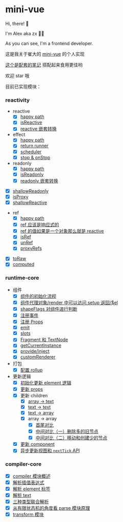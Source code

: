 # mini-vue

Hi, there! 👋

I'm Alex aka zx 👨‍💻

As you can see, I'm a frontend developer.

这是我关于崔大的 [mini-vue](https://github.com/cuixiaorui/mini-vue) 的个人实现

[这个是配套的笔记](https://github.com/zx-projects/mini-vue-docs) 搭配起来食用更佳哟

欢迎 star 哦

目前已实现模块：

### reactivity

- reactive
  - [x] [happy path](https://github.com/zx-projects/mini-vue-docs/blob/main/docs/1.%E5%AE%9E%E7%8E%B0%20effect%20%26%20reactive%20%26%20%E4%BE%9D%E8%B5%96%E6%94%B6%E9%9B%86%20%26%20%E8%A7%A6%E5%8F%91%E4%BE%9D%E8%B5%96.md#21-%E7%BC%96%E5%86%99%E4%B8%80%E4%B8%AA%E5%8D%95%E5%85%83%E6%B5%8B%E8%AF%95)
  - [x] [isReactive](https://github.com/zx-projects/mini-vue-docs/blob/main/docs/6.%20%E5%AE%9E%E7%8E%B0%20isReactive%20%E5%92%8C%20isReadonly.md#1-isreactive-%E6%B5%8B%E8%AF%95%E6%A0%B7%E4%BE%8B)
  - [x] [reactive 嵌套转换](https://github.com/zx-projects/mini-vue-docs/blob/main/docs/7.%20%E5%AE%9E%E7%8E%B0%20reactive%20%E5%92%8C%20readonly%20%E7%9A%84%E5%B5%8C%E5%A5%97%E8%BD%AC%E6%8D%A2.md#1-reactive-%E5%B5%8C%E5%A5%97%E8%BD%AC%E6%8D%A2%E5%8D%95%E5%85%83%E6%B5%8B%E8%AF%95)
- effect
  - [x] [happy path](https://github.com/zx-projects/mini-vue-docs/blob/main/docs/1.%E5%AE%9E%E7%8E%B0%20effect%20%26%20reactive%20%26%20%E4%BE%9D%E8%B5%96%E6%94%B6%E9%9B%86%20%26%20%E8%A7%A6%E5%8F%91%E4%BE%9D%E8%B5%96.md#1-%E7%BC%96%E5%86%99%E5%8D%95%E5%85%83%E6%B5%8B%E8%AF%95)
  - [x] [return runner](https://github.com/zx-projects/mini-vue-docs/blob/main/docs/2.%20%E5%AE%9E%E7%8E%B0%20effect%20%E8%BF%94%E5%9B%9E%20runner.md#1-%E6%B5%8B%E8%AF%95%E6%A0%B7%E4%BE%8B)
  - [x] [scheduler](https://github.com/zx-projects/mini-vue-docs/blob/main/docs/3.%20%E5%AE%9E%E7%8E%B0%20effect%20%E7%9A%84%20scheduler%20%E5%8A%9F%E8%83%BD.md#1-%E6%B5%8B%E8%AF%95%E6%A0%B7%E4%BE%8B)
  - [x] [stop & onStop](https://github.com/zx-projects/mini-vue-docs/blob/main/docs/4.%20%E5%AE%9E%E7%8E%B0%20effect%20%E7%9A%84%20stop%20%E5%8A%9F%E8%83%BD.md#1-stop-%E7%9A%84%E6%B5%8B%E8%AF%95%E6%A0%B7%E4%BE%8B)
- readonly
  - [x] [happy path](https://github.com/zx-projects/mini-vue-docs/blob/main/docs/5.%20%E5%AE%9E%E7%8E%B0%20readonly%20%E5%8A%9F%E8%83%BD.md#1-happy-path-%E5%8D%95%E5%85%83%E6%B5%8B%E8%AF%95)
  - [x] [isReadonly](https://github.com/zx-projects/mini-vue-docs/blob/main/docs/6.%20%E5%AE%9E%E7%8E%B0%20isReactive%20%E5%92%8C%20isReadonly.md#3-isreadonly-%E6%B5%8B%E8%AF%95%E6%A0%B7%E4%BE%8B)
  - [x] [readonly 嵌套转换](https://github.com/zx-projects/mini-vue-docs/blob/main/docs/7.%20%E5%AE%9E%E7%8E%B0%20reactive%20%E5%92%8C%20readonly%20%E7%9A%84%E5%B5%8C%E5%A5%97%E8%BD%AC%E6%8D%A2.md#3-readonly-%E5%B5%8C%E5%A5%97%E6%B5%8B%E8%AF%95%E6%A0%B7%E4%BE%8B)
- [x] [shallowReadonly](https://github.com/zx-projects/mini-vue-docs/blob/main/docs/8.%20%E5%AE%9E%E7%8E%B0%20shallowReadonly.md)
- [x] [isProxy](https://github.com/zx-projects/mini-vue-docs/blob/main/docs/9.%20%E5%AE%9E%E7%8E%B0%20isProxy.md)
- [x] [shallowReactive](https://github.com/zx-projects/mini-vue-docs/blob/main/docs/10.%20%E5%AE%9E%E7%8E%B0%20shallowReactive.md)
- ref
  - [x] [happy path](https://github.com/zx-projects/mini-vue-docs/blob/main/docs/11.%20%E5%AE%9E%E7%8E%B0%20ref.md#1-happy-path)
  - [x] [ref 应该是响应式的](https://github.com/zx-projects/mini-vue-docs/blob/main/docs/11.%20%E5%AE%9E%E7%8E%B0%20ref.md#2-ref-%E5%BA%94%E8%AF%A5%E6%98%AF%E5%93%8D%E5%BA%94%E5%BC%8F)
  - [x] [ref 的值如果是一个对象那么就是 reactive](https://github.com/zx-projects/mini-vue-docs/blob/main/docs/11.%20%E5%AE%9E%E7%8E%B0%20ref.md#3-%E5%B5%8C%E5%A5%97-prop-%E5%BA%94%E8%AF%A5%E6%98%AF-reactive-%E7%9A%84)
  - [x] [isRef](https://github.com/zx-projects/mini-vue-docs/blob/main/docs/13.%20%E5%AE%9E%E7%8E%B0%20isRef%20%E5%92%8C%20unRef.md#1-isref)
  - [x] [unRef](https://github.com/zx-projects/mini-vue-docs/blob/main/docs/13.%20%E5%AE%9E%E7%8E%B0%20isRef%20%E5%92%8C%20unRef.md#2-unref)
  - [x] [proxyRefs](https://github.com/zx-projects/mini-vue-docs/blob/main/docs/14.%20%E5%AE%9E%E7%8E%B0%20proxyRefs.md)
- [x] [toRaw](https://github.com/zx-projects/mini-vue-docs/blob/main/docs/12.%20%E5%AE%9E%E7%8E%B0%20toRaw.md)
- [x] [computed](https://github.com/zx-projects/mini-vue-docs/blob/main/docs/15.%20%E5%AE%9E%E7%8E%B0%20computed.md)

### runtime-core

- 组件
  - [x] [组件的初始化流程](https://github.com/zx-projects/mini-vue-docs/blob/main/docs/16.%20%E7%BB%84%E4%BB%B6%E7%9A%84%E5%88%9D%E5%A7%8B%E5%8C%96%E6%B5%81%E7%A8%8B.md)
  - [x] [组件代理对象/render 中可以访问 setup 返回/\$el](https://github.com/zx-projects/mini-vue-docs/blob/main/docs/18.%20%E7%BB%84%E4%BB%B6%E7%9A%84%E4%BB%A3%E7%90%86%E5%AF%B9%E8%B1%A1.md)
  - [x] [shapeFlags 对组件进行判断](https://github.com/zx-projects/mini-vue-docs/blob/main/docs/19.%20%E5%AE%9E%E7%8E%B0%20shapeFlags.md)
  - [x] [注册事件](https://github.com/zx-projects/mini-vue-docs/blob/main/docs/20.%20%E5%AE%9E%E7%8E%B0%E6%B3%A8%E5%86%8C%E4%BA%8B%E4%BB%B6%E5%8A%9F%E8%83%BD.md)
  - [x] [注册 Props](https://github.com/zx-projects/mini-vue-docs/blob/main/docs/21.%20%E5%AE%9E%E7%8E%B0%E7%BB%84%E4%BB%B6%E7%9A%84%20props%20%E5%8A%9F%E8%83%BD.md)
  - [x] [emit](https://github.com/zx-projects/mini-vue-docs/blob/main/docs/22.%20%E5%AE%9E%E7%8E%B0%E7%BB%84%E4%BB%B6%E7%9A%84%20emit%20%E5%8A%9F%E8%83%BD.md)
  - [x] [slots](https://github.com/zx-projects/mini-vue-docs/blob/main/docs/23.%20%E5%AE%9E%E7%8E%B0%E7%BB%84%E4%BB%B6%E7%9A%84%20slot%20%E5%8A%9F%E8%83%BD.md)
  - [x] [Fragment 和 TextNode](https://github.com/zx-projects/mini-vue-docs/blob/main/docs/24.%20%E5%AE%9E%E7%8E%B0%20Fragment%20%E5%92%8C%20Text%20%E8%8A%82%E7%82%B9.md)
  - [x] [getCurrentInstance](https://github.com/zx-projects/mini-vue-docs/blob/main/docs/25.%20%E5%AE%9E%E7%8E%B0%20getCurrentInstance.md)
  - [x] [provide/inject](https://github.com/zx-projects/mini-vue-docs/blob/main/docs/26.%20%E5%AE%9E%E7%8E%B0%20provide%20%E5%92%8C%20inject.md)
  - [x] [customRenderer](https://github.com/zx-projects/mini-vue-docs/blob/main/docs/27.%20%E5%AE%9E%E7%8E%B0%20customRenderer.md)
- 打包
  - [x] [配置 rollup](https://github.com/zx-projects/mini-vue-docs/blob/main/docs/17.%20%E9%85%8D%E7%BD%AE%20rollup.md)
- 更新逻辑
  - [x] [初始化更新 element 逻辑](https://github.com/zx-projects/mini-vue-docs/blob/main/docs/28.%20%E5%88%9D%E5%A7%8B%E5%8C%96%20element%20%E6%9B%B4%E6%96%B0%E6%B5%81%E7%A8%8B.md)
  - [x] [更新 props](https://github.com/zx-projects/mini-vue-docs/blob/main/docs/29.%20%E6%9B%B4%E6%96%B0%20props.md)
  - [x] 更新 children
    - [x] [array -> text](https://github.com/zx-projects/mini-vue-docs/blob/main/docs/30.%20%E6%9B%B4%E6%96%B0%20children%EF%BC%88%E4%B8%80%EF%BC%89.md#21-array--text)
    - [x] [text -> text](https://github.com/zx-projects/mini-vue-docs/blob/main/docs/30.%20%E6%9B%B4%E6%96%B0%20children%EF%BC%88%E4%B8%80%EF%BC%89.md#22-text--newtext)
    - [x] [text -> array](https://github.com/zx-projects/mini-vue-docs/blob/main/docs/30.%20%E6%9B%B4%E6%96%B0%20children%EF%BC%88%E4%B8%80%EF%BC%89.md#23-text--array)
    - [x] array -> array
      - [x] [首尾对比](https://github.com/zx-projects/mini-vue-docs/blob/main/docs/31.%20%E6%9B%B4%E6%96%B0%20children%EF%BC%88%E4%BA%8C%EF%BC%89.md)
      - [x] [中间对比（一）删除多的旧节点](https://github.com/zx-projects/mini-vue-docs/blob/main/docs/32.%20%E6%9B%B4%E6%96%B0%20children%EF%BC%88%E4%B8%89%EF%BC%89.md)
      - [x] [中间对比（二）移动和创建少的节点](https://github.com/zx-projects/mini-vue-docs/blob/main/docs/33.%20%E6%9B%B4%E6%96%B0%20children%EF%BC%88%E5%9B%9B%EF%BC%89.md)
  - [x] [更新 component](https://github.com/zx-projects/mini-vue-docs/blob/main/docs/34.%20%E6%9B%B4%E6%96%B0%20component.md)
  - [x] [异步更新视图和 `nextTick` API](https://github.com/zx-projects/mini-vue-docs/blob/main/docs/35.%20%E8%A7%86%E5%9B%BE%E5%BC%82%E6%AD%A5%E6%9B%B4%E6%96%B0%20%26%26%20nextTick%20API.md)

### compiler-core

- [x] [compiler 模块概述](https://github.com/zx-projects/mini-vue-docs/blob/main/docs/36.%20%E7%BC%96%E8%AF%91%E6%A8%A1%E5%9D%97%E6%A6%82%E8%BF%B0.md)
- [x] [解析插值表达式](https://github.com/zx-projects/mini-vue-docs/blob/main/docs/37.%20%E5%AE%9E%E7%8E%B0%E8%A7%A3%E6%9E%90%E6%8F%92%E5%80%BC%E8%A1%A8%E8%BE%BE%E5%BC%8F.md)
- [x] [解析 element 标签](https://github.com/zx-projects/mini-vue-docs/blob/main/docs/38.%20%E5%AE%9E%E7%8E%B0%E8%A7%A3%E6%9E%90%20element%20%E6%A0%87%E7%AD%BE.md)
- [x] [解析 text](https://github.com/zx-projects/mini-vue-docs/blob/main/docs/39.%20%E5%AE%9E%E7%8E%B0%E8%A7%A3%E6%9E%90%20text.md)
- [x] [三种类型联合解析](https://github.com/zx-projects/mini-vue-docs/blob/main/docs/40.%20%E4%B8%89%E7%A7%8D%E7%B1%BB%E5%9E%8B%E8%81%94%E5%90%88%E8%A7%A3%E6%9E%90.md)
- [x] [从有限状态机的角度看 parse 模块原理](https://github.com/zx-projects/mini-vue-docs/blob/main/docs/41.%20%E4%BB%8E%E6%9C%89%E9%99%90%E7%8A%B6%E6%80%81%E6%9C%BA%E7%9A%84%E8%A7%92%E5%BA%A6%E7%9C%8B%20parse%20%E5%8E%9F%E7%90%86.md)
- [x] [transform 模块](https://github.com/zx-projects/mini-vue-docs/blob/main/docs/42.%20transform%20%E6%A8%A1%E5%9D%97.md)
